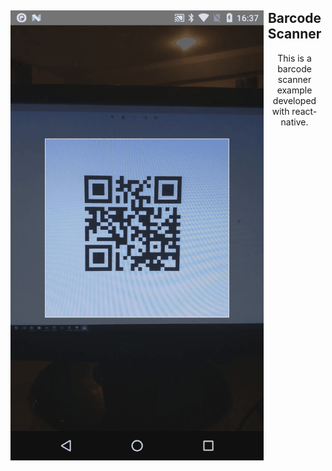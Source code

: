 <div>
<img src="https://raw.githubusercontent.com/caglardurmus/BarcodeScanner/master/Myapp.gif" alt="demo" style="max-width:100%;" align="left">
<h2 align="center"> Barcode Scanner </h2> 
<p align="center">This is a barcode scanner example developed with react-native.</p>
</div>
